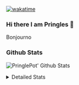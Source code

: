 [![wakatime](https://wakatime.com/badge/user/abd317df-612e-44b4-8787-15db7b574b2f.svg)](https://wakatime.com/@abd317df-612e-44b4-8787-15db7b574b2f)
### Hi there I am Pringles 👋

Bonjourno

### Github Stats
![PringlePot' Github Stats](https://github-readme-stats.vercel.app/api?username=PringlePot&show_icons=true&theme=dark&count_private=true)

<details>
  <summary>Detailed Stats</summary>
    
<!--START_SECTION:waka-->
![Profile Views](http://img.shields.io/badge/Profile%20Views-4-blue)

![Lines of code](https://img.shields.io/badge/From%20Hello%20World%20I%27ve%20Written-110%20Thousand%20lines%20of%20code-blue)

**🐱 My GitHub Data** 

> 🏆 290 Contributions in the Year 2022
 > 
> 📦 91.0 kB Used in GitHub's Storage 
 > 
> 🚫 Not Opted to Hire
 > 
> 📜 10 Public Repositories 
 > 
> 🔑 12 Private Repositories  
 > 
**I'm an Early 🐤** 

```text
🌞 Morning    153 commits    ████░░░░░░░░░░░░░░░░░░░░░   17.23% 
🌆 Daytime    352 commits    ██████████░░░░░░░░░░░░░░░   39.64% 
🌃 Evening    383 commits    ██████████░░░░░░░░░░░░░░░   43.13% 
🌙 Night      0 commits      ░░░░░░░░░░░░░░░░░░░░░░░░░   0.0%

```
📅 **I'm Most Productive on Sunday** 

```text
Monday       174 commits    █████░░░░░░░░░░░░░░░░░░░░   19.59% 
Tuesday      76 commits     ██░░░░░░░░░░░░░░░░░░░░░░░   8.56% 
Wednesday    96 commits     ██░░░░░░░░░░░░░░░░░░░░░░░   10.81% 
Thursday     121 commits    ███░░░░░░░░░░░░░░░░░░░░░░   13.63% 
Friday       81 commits     ██░░░░░░░░░░░░░░░░░░░░░░░   9.12% 
Saturday     150 commits    ████░░░░░░░░░░░░░░░░░░░░░   16.89% 
Sunday       190 commits    █████░░░░░░░░░░░░░░░░░░░░   21.4%

```


📊 **This Week I Spent My Time On** 

```text
⌚︎ Time Zone: Europe/Amsterdam

💬 Programming Languages: 
Go                       12 mins             ██████████░░░░░░░░░░░░░░░   42.81% 
JavaScript               6 mins              █████░░░░░░░░░░░░░░░░░░░░   21.55% 
TypeScript               5 mins              █████░░░░░░░░░░░░░░░░░░░░   20.0% 
JSON                     4 mins              ████░░░░░░░░░░░░░░░░░░░░░   15.64%

🔥 Editors: 
WebStorm                 16 mins             ██████████████░░░░░░░░░░░   57.19% 
GoLand                   12 mins             ██████████░░░░░░░░░░░░░░░   42.81%

🐱‍💻 Projects: 
Frontend                 16 mins             ██████████████░░░░░░░░░░░   57.19% 
Backend                  12 mins             ██████████░░░░░░░░░░░░░░░   42.81% 
Viewer                   0 secs              ░░░░░░░░░░░░░░░░░░░░░░░░░   0.0%

💻 Operating System: 
Windows                  28 mins             █████████████████████████   100.0%

```

**I Mostly Code in Java** 

```text
Java                     7 repos             ██████████░░░░░░░░░░░░░░░   41.18% 
JavaScript               2 repos             ███░░░░░░░░░░░░░░░░░░░░░░   11.76% 
TypeScript               2 repos             ███░░░░░░░░░░░░░░░░░░░░░░   11.76% 
HTML                     2 repos             ███░░░░░░░░░░░░░░░░░░░░░░   11.76% 
Python                   1 repo              █░░░░░░░░░░░░░░░░░░░░░░░░   5.88%

```


**Timeline**

![Chart not found](https://raw.githubusercontent.com/PringlePot/PringlePot/main/charts/bar_graph.png) 


 Last Updated on 27/03/2022 00:47:47 UTC
<!--END_SECTION:waka-->

</details>
